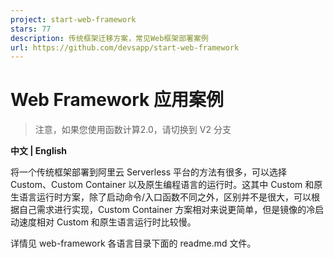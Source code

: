 ```yaml
---
project: start-web-framework
stars: 77
description: 传统框架迁移方案，常见Web框架部署案例
url: https://github.com/devsapp/start-web-framework
---
```


Web Framework 应用案例
==================

> 注意，如果您使用函数计算2.0，请切换到 V2 分支

**中文 | English**

将一个传统框架部署到阿里云 Serverless 平台的方法有很多，可以选择 Custom、Custom Container 以及原生编程语言的运行时。这其中 Custom 和原生语言运行时方案，除了启动命令/入口函数不同之外，区别并不是很大，可以根据自己需求进行实现，Custom Container 方案相对来说更简单，但是镜像的冷启动速度相对 Custom 和原生语言运行时比较慢。

详情见 web-framework 各语言目录下面的 readme.md 文件。
